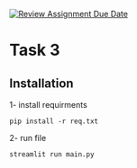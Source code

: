 [![Review Assignment Due Date](https://classroom.github.com/assets/deadline-readme-button-24ddc0f5d75046c5622901739e7c5dd533143b0c8e959d652212380cedb1ea36.svg)](https://classroom.github.com/a/FSQAR7Bu)
# Task 3



## Installation

1- install requirments

```
pip install -r req.txt
```

2- run file

```
streamlit run main.py
```

